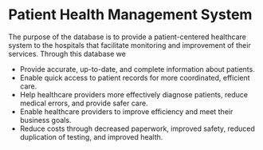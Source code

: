 # Patient Health Management System

The purpose of the database is to provide a patient-centered healthcare system to the hospitals that facilitate
monitoring and improvement of their services. Through this database we
- Provide accurate, up-to-date, and complete information about patients.
- Enable quick access to patient records for more coordinated, efficient care.
- Help healthcare providers more effectively diagnose patients, reduce medical errors, and provide safer care.
- Enable healthcare providers to improve efficiency and meet their business goals.
- Reduce costs through decreased paperwork, improved safety, reduced duplication of testing, and improved health.

<p>
<imgsrc="https://github.com/Code-F5/patient-health-management-system-1/blob/main/ERD/Initial%20ERD.png">  
</p>
